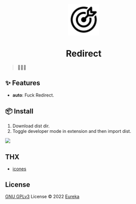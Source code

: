 <div align="center">
  <img src="./public/logo.svg" width="100px" height="100px"/>
</div>

<h1 align="center">Redirect</h1>

> 🚀🚀🚀

## ✨ Features

- **auto**: Fuck Redirect.

## 📦 Install

1. Download dist dir.
2. Toggle developer mode in extension and then import dist.

![](./public/redirect.gif)

## THX

- [icones](https://icones.js.org/)

## License

[GNU GPLv3](./license) License © 2022 [Eureka](https://github.com/echoeureka)
